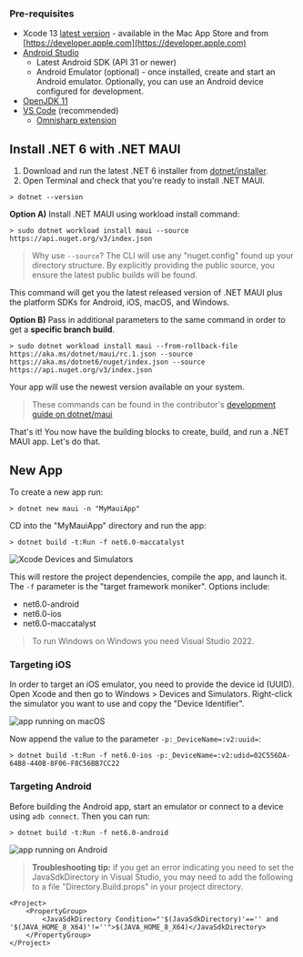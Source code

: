 ### Pre-requisites

* Xcode 13 [latest version](https://xcodereleases.com/) - available in the Mac App Store and from [https://developer.apple.com](https://developer.apple.com)
* [Android Studio](https://developer.android.com/studio) 
  * Latest Android SDK (API 31 or newer)
  * Android Emulator (optional) - once installed, create and start an Android emulator. Optionally, you can use an Android device configured for development.
* [OpenJDK 11](https://docs.microsoft.com/en-us/java/openjdk/download#openjdk-11)
* [VS Code](https://code.visualstudio.com/) (recommended) 
  * [Omnisharp extension](https://marketplace.visualstudio.com/items?itemName=ms-dotnettools.csharp)

## Install .NET 6 with .NET MAUI

1. Download and run the latest .NET 6 installer from [dotnet/installer](https://github.com/dotnet/installer/blob/main/README.md#installers-and-binaries). 
2. Open Terminal and check that you're ready to install .NET MAUI.

```
> dotnet --version
```

**Option A)** Install .NET MAUI using workload install command:

```
> sudo dotnet workload install maui --source https://api.nuget.org/v3/index.json
```

> Why use `--source`? The CLI will use any "nuget.config" found up your directory structure. By explicitly providing the public source, you ensure the latest public builds will be found.

This command will get you the latest released version of .NET MAUI plus the platform SDKs for Android, iOS, macOS, and Windows. 

**Option B)** Pass in additional parameters to the same command in order to get a **specific branch build**. 

```
> sudo dotnet workload install maui --from-rollback-file https://aka.ms/dotnet/maui/rc.1.json --source https://aka.ms/dotnet6/nuget/index.json --source https://api.nuget.org/v3/index.json
```

Your app will use the newest version available on your system. 

> These commands can be found in the contributor's [development guide on dotnet/maui](https://github.com/dotnet/maui/blob/main/.github/DEVELOPMENT.md)

That's it! You now have the building blocks to create, build, and run a .NET MAUI app. Let's do that.

## New App

To create a new app run:

```
> dotnet new maui -n "MyMauiApp"
```

CD into the "MyMauiApp" directory and run the app:

```
> dotnet build -t:Run -f net6.0-maccatalyst
```

![Xcode Devices and Simulators](https://dev-to-uploads.s3.amazonaws.com/uploads/articles/7mi23lod2z06m0j85di1.png)

This will restore the project dependencies, compile the app, and launch it. The ``-f`` parameter is the "target framework moniker". Options include:

* net6.0-android
* net6.0-ios
* net6.0-maccatalyst

> To run Windows on Windows you need Visual Studio 2022. 

### Targeting iOS

In order to target an iOS emulator, you need to provide the device id (UUID). Open Xcode and then go to Windows > Devices and Simulators. Right-click the simulator you want to use and copy the "Device Identifier".

![app running on macOS](https://dev-to-uploads.s3.amazonaws.com/uploads/articles/vezefpi5aev3oziqk2ef.png)

Now append the value to the parameter ``-p:_DeviceName=:v2:uuid=``:

```
> dotnet build -t:Run -f net6.0-ios -p:_DeviceName=:v2:udid=02C556DA-64B8-440B-8F06-F8C56BB7CC22
```

### Targeting Android

Before building the Android app, start an emulator or connect to a device using ``adb connect``. Then you can run:

```
> dotnet build -t:Run -f net6.0-android
```

![app running on Android](https://dev-to-uploads.s3.amazonaws.com/uploads/articles/k98ye6rqfejcvxz2s7r1.png)

> **Troubleshooting tip:** if you get an error indicating you need to set the JavaSdkDirectory in Visual Studio, you may need to  add the following to a file "Directory.Build.props" in your project directory.

```
<Project>
    <PropertyGroup>
        <JavaSdkDirectory Condition="'$(JavaSdkDirectory)'=='' and '$(JAVA_HOME_8_X64)'!=''">$(JAVA_HOME_8_X64)</JavaSdkDirectory>
    </PropertyGroup>
</Project>
```